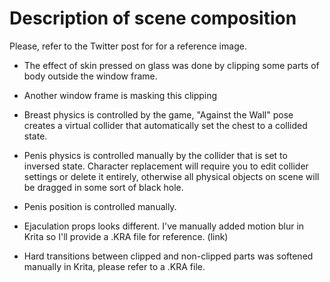 # Description of scene composition 

Please, refer to the Twitter post for for a reference image.



* The effect of skin pressed on glass was done by clipping some parts of body outside the window frame.

* Another window frame is masking this clipping

* Breast physics is controlled by the game, "Against the Wall" pose creates a virtual collider that automatically set the chest to a collided state.

* Penis physics is controlled manually by the collider that is set to inversed state. Character replacement will require you to edit collider settings or delete it entirely, otherwise all physical objects on scene will be dragged in some sort of black hole.

* Penis position is controlled manually.

* Ejaculation props looks different. I've manually added motion blur in Krita so I'll provide a .KRA file for reference. (link)

* Hard transitions between clipped and non-clipped parts was softened manually in Krita, please refer to a .KRA file.
